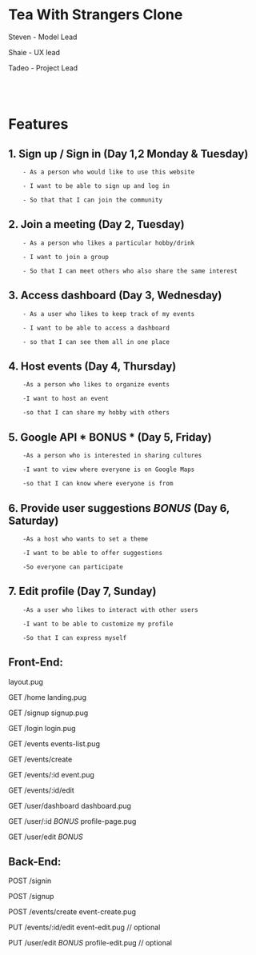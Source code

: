 # Tea With Strangers Clone

Steven - Model Lead 

Shaie - UX lead 

Tadeo - Project Lead

<br>
<br>


# Features

## 1. Sign up / Sign in (Day 1,2 Monday & Tuesday)
        - As a person who would like to use this website

        - I want to be able to sign up and log in

        - So that that I can join the community 


## 2. Join a meeting (Day 2, Tuesday)

        - As a person who likes a particular hobby/drink

        - I want to join a group 

        - So that I can meet others who also share the same interest


## 3. Access dashboard (Day 3, Wednesday)

        - As a user who likes to keep track of my events

        - I want to be able to access a dashboard

        - so that I can see them all in one place


## 4. Host events (Day 4, Thursday)

        -As a person who likes to organize events

        -I want to host an event

        -so that I can share my hobby with others 


## 5. Google API * BONUS * (Day 5, Friday)

        -As a person who is interested in sharing cultures

        -I want to view where everyone is on Google Maps

        -so that I can know where everyone is from


## 6. Provide user suggestions *BONUS* (Day 6, Saturday)

        -As a host who wants to set a theme

        -I want to be able to offer suggestions

        -So everyone can participate


## 7. Edit profile (Day 7, Sunday)

        -As a user who likes to interact with other users

        -I want to be able to customize my profile

        -So that I can express myself 




## Front-End:
layout.pug

GET /home 
landing.pug

GET /signup
signup.pug

GET /login
login.pug

GET /events
events-list.pug

GET /events/create

GET /events/:id
event.pug

GET /events/:id/edit

GET /user/dashboard
dashboard.pug

GET /user/:id *BONUS*
profile-page.pug

GET /user/edit *BONUS* 


## Back-End:

POST /signin

POST /signup

POST /events/create
event-create.pug

PUT /events/:id/edit
event-edit.pug // optional

PUT /user/edit *BONUS*
profile-edit.pug // optional













